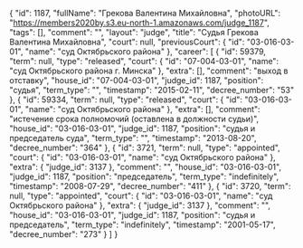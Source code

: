 {
    "id": 1187,
    "fullName": "Грекова Валентина Михайловна",
    "photoURL": "https://members2020by.s3.eu-north-1.amazonaws.com/judge_1187",
    "tags": [],
    "comment": "",
    "layout": "judge",
    "title": "Судья Грекова Валентина Михайловна",
    "court": null,
    "previousCourt": {
        "id": "03-016-03-01",
        "name": "суд Октябрьского района"
    },
    "career": [
        {
            "id": 59379,
            "term": null,
            "type": "released",
            "court": {
                "id": "07-004-03-01",
                "name": "суд Октябрьского района г. Минска"
            },
            "extra": [],
            "comment": "выход в отставку",
            "house_id": "07-004-03-01",
            "judge_id": 1187,
            "position": "судья",
            "term_type": "",
            "timestamp": "2015-02-11",
            "decree_number": "53"
        },
        {
            "id": 59334,
            "term": null,
            "type": "released",
            "court": {
                "id": "03-016-03-01",
                "name": "суд Октябрьского района"
            },
            "extra": [],
            "comment": "истечение срока полномочий (оставлена в должности судьи)",
            "house_id": "03-016-03-01",
            "judge_id": 1187,
            "position": "судья и председатель суда",
            "term_type": "",
            "timestamp": "2013-08-20",
            "decree_number": "364"
        },
        {
            "id": 3721,
            "term": null,
            "type": "appointed",
            "court": {
                "id": "03-016-03-01",
                "name": "суд Октябрьского района"
            },
            "extra": {
                "judge_id": 3137
            },
            "comment": "",
            "house_id": "03-016-03-01",
            "judge_id": 1187,
            "position": "председатель",
            "term_type": "indefinitely",
            "timestamp": "2008-07-29",
            "decree_number": "411"
        },
        {
            "id": 3720,
            "term": null,
            "type": "appointed",
            "court": {
                "id": "03-016-03-01",
                "name": "суд Октябрьского района"
            },
            "extra": {
                "judge_id": 3137
            },
            "comment": "",
            "house_id": "03-016-03-01",
            "judge_id": 1187,
            "position": "судья и председатель",
            "term_type": "indefinitely",
            "timestamp": "2001-05-17",
            "decree_number": "273"
        }
    ]
}